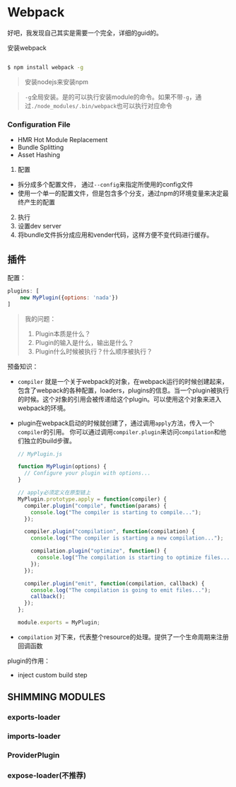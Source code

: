 # Webpack

好吧，我发现自己其实是需要一个完全，详细的guid的。

安装webpack
```bash

$ npm install webpack -g

```

> 安装nodejs来安装npm

> `-g`全局安装。是的可以执行安装module的命令。如果不带`-g`，通过`./node_modules/.bin/webpack`也可以执行对应命令


### Configuration File

* HMR Hot Module Replacement
* Bundle Splitting
* Asset Hashing


1. 配置
  * 拆分成多个配置文件， 通过`--config`来指定所使用的config文件
  * 使用一个单一的配置文件，但是包含多个分支，通过npm的环境变量来决定最终产生的配置
2. 执行
3. 设置dev server
4. 将bundle文件拆分成应用和vender代码，这样方便不变代码进行缓存。


## 插件

配置：
```js
plugins: [
    new MyPlugin({options: 'nada'})
]
```

> 我的问题：
> 1. Plugin本质是什么？
> 2. Plugin的输入是什么，输出是什么？
> 3. Plugin什么时候被执行？什么顺序被执行？


预备知识：

* `compiler` 就是一个关于webpack的对象，在webpack运行的时候创建起来，包含了webpack的各种配置，loaders，plugins的信息。当一个plugin被执行的时候。这个对象的引用会被传递给这个plugin。可以使用这个对象来进入webpack的环境。
* plugin在webpack启动的时候就创建了，通过调用`apply`方法，传入一个`compiler`的引用。 你可以通过调用`compiler.plugin`来访问`compilation`和他们独立的build步骤。

  ```js
  // MyPlugin.js

  function MyPlugin(options) {
    // Configure your plugin with options...
  }

  // apply必须定义在原型链上
  MyPlugin.prototype.apply = function(compiler) {
    compiler.plugin("compile", function(params) {
      console.log("The compiler is starting to compile...");
    });

    compiler.plugin("compilation", function(compilation) {
      console.log("The compiler is starting a new compilation...");

      compilation.plugin("optimize", function() {
        console.log("The compilation is starting to optimize files...");
      });
    });

    compiler.plugin("emit", function(compilation, callback) {
      console.log("The compilation is going to emit files...");
      callback();
    });
  };

  module.exports = MyPlugin;
  ```

* `compilation` 对下来，代表整个resource的处理。提供了一个生命周期来注册回调函数

plugin的作用：
* inject custom build step


## SHIMMING MODULES


### exports-loader

### imports-loader

### ProviderPlugin

### expose-loader(不推荐)
